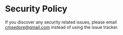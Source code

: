 # Security Policy

If you discover any security related issues, please email cmsedore@gmail.com instead of using the issue tracker.
